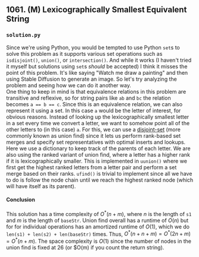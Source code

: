 ## 1061. (M) Lexicographically Smallest Equivalent String

### `solution.py`
Since we're using Python, you would be tempted to use Python `set`s to solve this problem as it supports various set operations such as `isdisjoint()`, `union()`, or `intersection()`. And while it works (I haven't tried it myself but solutions using `set`s *should* be accepted) I think it misses the point of this problem. It's like saying "Watch me draw a painting" and then using Stable Diffusion to generate an image. So let's try analyzing the problem and seeing how we can do it another way.  
One thing to keep in mind is that equivalence relations in this problem are transitive and reflexive, so for string pairs like `ab` and `bc` the relation becomes `a == b == c`. Since this is an equivalence relation, we can also represent it using a set. In this case `a` would be the letter of interest, for obvious reasons. Instead of looking up the lexicographically smallest letter in a set every time we convert a letter, we want to somehow point all of the other letters to (in this case) `a`. For this, we can use a [disjoint-set](https://en.wikipedia.org/wiki/Disjoint-set_data_structure) (more commonly known as union find) since it lets us perform rank-based set merges and specify set representatives with optimal inserts and lookups.  
Here we use a dictionary to keep track of the parents of each letter. We are also using the ranked variant of union find, where a letter has a higher rank if it is lexicographically smaller. This is implemented in `uunion()` where we first get the highest ranked letters from a letter pair and perform a set merge based on their ranks. `ufind()` is trivial to implement since all we have to do is follow the node chain until we reach the highest ranked node (which will have itself as its parent).  

#### Conclusion
This solution has a time complexity of $O^{\ast}(n+m)$, where $n$ is the length of `s1` and $m$ is the length of `baseStr`. Union find overall has a runtime of $O(n)$ but for for individual operations has an amortized runtime of $O(1)$, which we do `len(s1) + len(s2) + len(baseStr)` times. Thus, $O^{\ast}(n+n+m) = O^{\ast}(2n+m) = O^{\ast}(n+m)$. The space complexity is $O(1)$ since the number of nodes in the union find is fixed at 26 (or $O(m) if you count the return string).  
  
